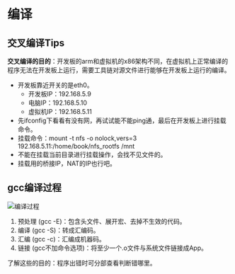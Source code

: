 # 编译

## 交叉编译Tips

**交叉编译的目的**：开发板的arm和虚拟机的x86架构不同，在虚拟机上正常编译的程序无法在开发板上运行，需要工具链对源文件进行能够在开发板上运行的编译。

- 开发板靠近开关的是eth0。
  - 开发板IP：192.168.5.9
  - 电脑IP：192.168.5.10
  - 虚拟机IP：192.168.5.11
- 先ifconfig下看看有没有网，再试试能不能ping通，最后在开发板上进行挂载命令。
- 挂载命令：mount -t nfs -o nolock,vers=3 192.168.5.11:/home/book/nfs_rootfs /mnt
- 不能在挂载当前目录进行挂载操作，会找不见文件的。
- 挂载用的桥接IP，NAT的IP也行吧。

## gcc编译过程

![编译过程](https://image-hosting-1313474851.cos.ap-shanghai.myqcloud.com/Notes/编译过程.png)

1. 预处理 (gcc -E)：包含头文件、展开宏、去掉不生效的代码。
2. 编译 (gcc -S)：转成汇编码。
3. 汇编 (gcc -c)：汇编成机器码。
4. 链接 (gcc不加命令选项)：将至少一个.o文件与系统文件链接成App。

了解这些的目的：程序出错时可分部查看判断错哪里。
